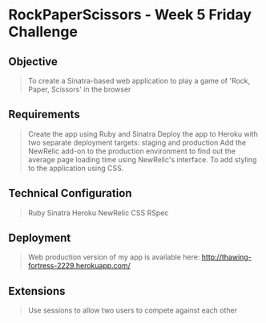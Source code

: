 RockPaperScissors - Week 5 Friday Challenge
============================================

Objective
----------
> To create a Sinatra-based web application to play a game of 'Rock, Paper, Scissors' in the browser

Requirements
------------
> Create the app using Ruby and Sinatra
> Deploy the app to Heroku with two separate deployment targets: staging and production
> Add the NewRelic add-on to the production environment to find out the average page loading time using NewRelic's interface.
> To add styling to the application using CSS. 

Technical Configuration
-----------------------

> Ruby
> Sinatra
> Heroku
> NewRelic
> CSS
> RSpec

Deployment
----------
> Web production version of my app is available here: http://thawing-fortress-2229.herokuapp.com/ 


Extensions
----------
> Use sessions to allow two users to compete against each other


